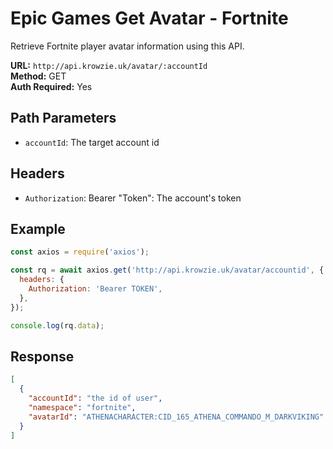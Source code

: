 # Epic Games Get Avatar - Fortnite

Retrieve Fortnite player avatar information using this API.

**URL:** `http://api.krowzie.uk/avatar/:accountId`  
**Method:** GET  
**Auth Required:** Yes

## Path Parameters

- `accountId`: The target account id

## Headers

- `Authorization`: Bearer "Token": The account's token

## Example
```javascript
const axios = require('axios');

const rq = await axios.get('http://api.krowzie.uk/avatar/accountid', {
  headers: {
    Authorization: 'Bearer TOKEN',
  },
});

console.log(rq.data);
```

## Response

```json
[
  {
    "accountId": "the id of user",
    "namespace": "fortnite",
    "avatarId": "ATHENACHARACTER:CID_165_ATHENA_COMMANDO_M_DARKVIKING"
  }
]
```

